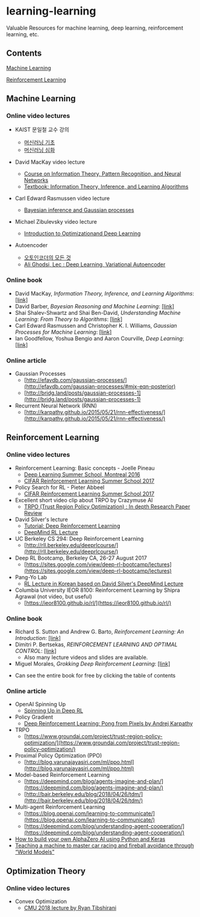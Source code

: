 # learning-learning
Valuable Resources for machine learning, deep learning, reinforcement learning, etc.

## Contents
[Machine Learning](#machine-learning)

[Reinforcement Learning](#reinforcement-learning)

## Machine Learning

### Online video lectures

* KAIST 문일철 교수 강의
  + [머신러닝 기초](https://www.youtube.com/watch?v=t6S7ekXz3aY&list=PLbhbGI_ppZISMV4tAWHlytBqNq1-lb8bz)
  + [머신러닝 심화](https://www.youtube.com/watch?v=4w1lidx6mV4&list=PLbhbGI_ppZIRPeAjprW9u9A46IJlGFdLn)

* David MacKay video lecture
  + [Course on Information Theory, Pattern Recognition, and Neural Networks](http://videolectures.net/course_information_theory_pattern_recognition/)
  + [Textbook: Information Theory, Inference, and Learning Algorithms](http://www.inference.org.uk/itila/)

* Carl Edward Rasmussen video lecture
  + [Bayesian inference and Gaussian processes](http://videolectures.net/mlss07_rasmussen_bigp/?q=bayesian)
  
* Michael Zibulevsky video lecture
  + [Introduction to Optimizationand Deep Learning](https://sites.google.com/site/michaelzibulevsky/optimization-course/)
  
* Autoencoder
  + [오토인코더의 모든 것](https://d2.naver.com/news/0956269)
  + [Ali Ghodsi, Lec : Deep Learning, Variational Autoencoder](https://www.youtube.com/watch?v=uaaqyVS9-rM&index=12&t=11s&list=WL)

### Online book
* David MacKay, *Information Theory, Inference, and Learning Algorithms*: [[link]](http://www.inference.org.uk/itila/)
* David Barber, *Bayesian Reasoning and Machine Learning*: [[link]](http://www.cs.ucl.ac.uk/staff/d.barber/brml/)
* Shai Shalev-Shwartz and Shai Ben-David, *Understanding Machine Learning: From Theory to Algorithms*: [[link]](http://www.cs.huji.ac.il/~shais/UnderstandingMachineLearning/)
* Carl Edward Rasmussen and Christopher K. I. Williams, *Gaussian Processes for Machine Learning*: [[link]](http://www.gaussianprocess.org/gpml/)
* Ian Goodfellow, Yoshua Bengio and Aaron Courville, *Deep Learning*: [[link]](http://www.deeplearningbook.org/)

### Online article
* Gaussian Processes
  + [http://efavdb.com/gaussian-processes/](http://efavdb.com/gaussian-processes/#mjx-eqn-posterior)
  + [http://bridg.land/posts/gaussian-processes-1](http://bridg.land/posts/gaussian-processes-1)
* Recurrent Neural Network (RNN)
  + [http://karpathy.github.io/2015/05/21/rnn-effectiveness/](http://karpathy.github.io/2015/05/21/rnn-effectiveness/)
  
## Reinforcement Learning

### Online video lectures
* Reinforcement Learning: Basic concepts - Joelle Pineau
  + [Deep Learning Summer School, Montreal 2016](http://videolectures.net/deeplearning2016_pineau_reinforcement_learning/?q=reinforcement%20learning)
  + [CIFAR Reinforcement Learning Summer School 2017](http://videolectures.net/deeplearning2017_pineau_reinforcement_learning/?q=reinforcement%20learning)
* Policy Search for RL - Pieter Abbeel
  + [CIFAR Reinforcement Learning Summer School 2017](http://videolectures.net/deeplearning2017_abbeel_policy_search/)
* Excellent short video clip about TRPO by Crazymuse AI
  + [TRPO (Trust Region Policy Optimization) : In depth Research Paper Review](https://www.youtube.com/watch?v=CKaN5PgkSBc)
* David Silver's lecture
  + [Tutorial: Deep Reinforcement Learning](http://videolectures.net/rldm2015_silver_reinforcement_learning/?q=reinforcement%20learning)
  + [DeepMind RL Lecture](https://www.youtube.com/watch?v=2pWv7GOvuf0&list=PLqYmG7hTraZDM-OYHWgPebj2MfCFzFObQ)
* UC Berkeley CS 294: Deep Reinforcement Learning
  + [http://rll.berkeley.edu/deeprlcourse/](http://rll.berkeley.edu/deeprlcourse/)
* Deep RL Bootcamp, Berkeley CA, 26-27 August 2017
  + [https://sites.google.com/view/deep-rl-bootcamp/lectures](https://sites.google.com/view/deep-rl-bootcamp/lectures)
* Pang-Yo Lab
  + [RL Lecture in Korean based on David Silver's DeepMind Lecture](https://www.youtube.com/channel/UCwkGvF7xKz2E0Lv-fZ9wv2g/featured) 
* Columbia University IEOR 8100: Reinforcement Learning by Shipra Agrawal (not video, but useful)
  + [https://ieor8100.github.io/rl/](https://ieor8100.github.io/rl/)

### Online book
* Richard S. Sutton and Andrew G. Barto, *Reinforcement Learning: An Introduction*: [[link]](http://incompleteideas.net/book/the-book-2nd.html)
* Dimitri P. Bertsekas, *REINFORCEMENT LEARNING AND OPTIMAL CONTROL*: [[link]](http://web.mit.edu/dimitrib/www/RLbook.html)
  + Also many lecture videos and slides are available.
*  Miguel Morales, *Grokking Deep Reinforcement Learning*: [[link]](https://www.manning.com/books/grokking-deep-reinforcement-learning?gclid=CjwKCAjw0qOIBhBhEiwAyvVcf3KvWvuAcuUPzDf7B-vMYXMNc01xNx91aaNfRx4Vs1EfB8j61AGVFxoCP0cQAvD_BwE#toc)
  + Can see the entire book for free by clicking the table of contents

### Online article
* OpenAI Spinning Up
  + [Spinning Up in Deep RL](https://spinningup.openai.com/en/latest/)
* Policy Gradient
  + [Deep Reinforcement Learning: Pong from Pixels by Andrej Karpathy](http://karpathy.github.io/2016/05/31/rl/)
* TRPO
  + [https://www.groundai.com/project/trust-region-policy-optimization/](https://www.groundai.com/project/trust-region-policy-optimization/)
* Proximal Policy Optimization (PPO)
  + [http://blog.varunajayasiri.com/ml/ppo.html](http://blog.varunajayasiri.com/ml/ppo.html)
* Model-based Reinforcement Learning
  + [https://deepmind.com/blog/agents-imagine-and-plan/](https://deepmind.com/blog/agents-imagine-and-plan/)
  + [http://bair.berkeley.edu/blog/2018/04/26/tdm/](http://bair.berkeley.edu/blog/2018/04/26/tdm/)
* Multi-agent Reinforcement Learning
  + [https://blog.openai.com/learning-to-communicate/](https://blog.openai.com/learning-to-communicate/)
  + [https://deepmind.com/blog/understanding-agent-cooperation/](https://deepmind.com/blog/understanding-agent-cooperation/)
* [How to build your own AlphaZero AI using Python and Keras](https://medium.com/applied-data-science/how-to-build-your-own-alphazero-ai-using-python-and-keras-7f664945c188)
* [Teaching a machine to master car racing and fireball avoidance through “World Models”](https://medium.com/applied-data-science/how-to-build-your-own-world-model-using-python-and-keras-64fb388ba459)

## Optimization Theory

### Online video lectures
* Convex Optimization
  + [CMU 2018 lecture by Ryan Tibshirani](http://www.stat.cmu.edu/~ryantibs/convexopt/)
